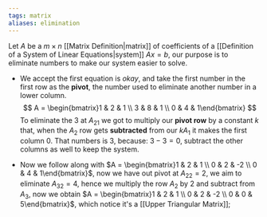 ```yaml
---
tags: matrix
aliases: elimination
---
```

Let $A$ be a $m\times n$ [[Matrix Definition|matrix]] of coefficients of a [[Definition of a System of Linear Equations|system]] $Ax = b$, our purpose is to eliminate numbers to make our system easier to solve.
- We accept the first equation is *okay*, and take the first number in the first row as the **pivot**, the number used to eliminate another number in a lower column.
$$
A = \begin{bmatrix}1 & 2  & 1 \\ 3 & 8 & 1 \\ 0 & 4 & 1\end{bmatrix}
$$
To eliminate the $3$ at $A_{21}$ we got to multiply our **pivot row** by a constant $k$ that, when the $A_{2}$ row gets **subtracted** from our $kA_{1}$ it makes the first column $0$. That numbers is $3$, because: $3 - 3 = 0$, subtract the other columns as well to keep the system.

- Now we follow along with $A = \begin{bmatrix}1 & 2  & 1 \\ 0 & 2 & -2 \\ 0 & 4 & 1\end{bmatrix}$, now we have out pivot at $A_{22} = 2$, we aim to eliminate $A_{32}=4$, hence we multiply the row $A_{2}$ by $2$ and subtract from $A_{3}$, now we obtain $A = \begin{bmatrix}1 & 2  & 1 \\ 0 & 2 & -2 \\ 0 & 0 & 5\end{bmatrix}$, which notice it's a [[Upper Triangular Matrix]];
